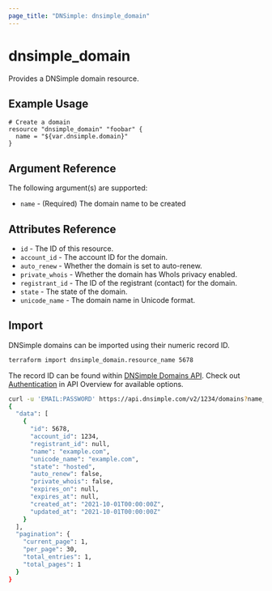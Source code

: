 ```yaml
---
page_title: "DNSimple: dnsimple_domain"
---
```


# dnsimple\_domain

Provides a DNSimple domain resource.

## Example Usage

```hcl
# Create a domain
resource "dnsimple_domain" "foobar" {
  name = "${var.dnsimple.domain}"
}
```

## Argument Reference

The following argument(s) are supported:

- `name` - (Required) The domain name to be created

## Attributes Reference

- `id` - The ID of this resource.
- `account_id` - The account ID for the domain.
- `auto_renew` - Whether the domain is set to auto-renew.
- `private_whois` - Whether the domain has WhoIs privacy enabled.
- `registrant_id` - The ID of the registrant (contact) for the domain.
- `state` - The state of the domain.
- `unicode_name` - The domain name in Unicode format.

## Import

DNSimple domains can be imported using their numeric record ID.

```bash
terraform import dnsimple_domain.resource_name 5678
```

The record ID can be found within [DNSimple Domains API](https://developer.dnsimple.com/v2/domains/#listDomains). Check out [Authentication](https://developer.dnsimple.com/v2/#authentication) in API Overview for available options.

```bash
curl -u 'EMAIL:PASSWORD' https://api.dnsimple.com/v2/1234/domains?name_like=example.com | jq
{
  "data": [
    {
      "id": 5678,
      "account_id": 1234,
      "registrant_id": null,
      "name": "example.com",
      "unicode_name": "example.com",
      "state": "hosted",
      "auto_renew": false,
      "private_whois": false,
      "expires_on": null,
      "expires_at": null,
      "created_at": "2021-10-01T00:00:00Z",
      "updated_at": "2021-10-01T00:00:00Z"
    }
  ],
  "pagination": {
    "current_page": 1,
    "per_page": 30,
    "total_entries": 1,
    "total_pages": 1
  }
}
```
